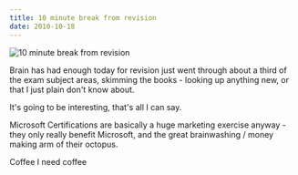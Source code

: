 ```yaml
---
title: 10 minute break from revision
date: 2010-10-18
---
```


![10 minute break from revision](https://source.unsplash.com/X6cChncECA8/1600x900)

Brain has had enough today for revision just went through about a third of the exam subject areas, skimming the books - looking up anything new, or that I just plain don't know about.

It's going to be interesting, that's all I can say.

Microsoft Certifications are basically a huge marketing exercise anyway - they only really benefit Microsoft, and the great brainwashing / money making arm of their octopus.

Coffee I need coffee